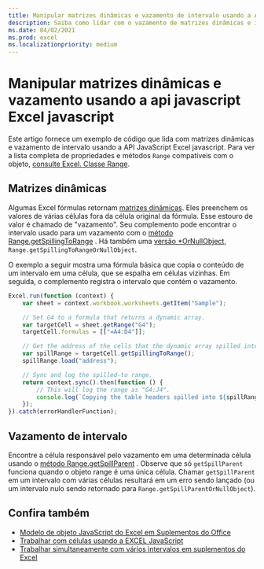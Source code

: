```yaml
---
title: Manipular matrizes dinâmicas e vazamento de intervalo usando a API JavaScript Excel JavaScript
description: Saiba como lidar com o vazamento de matrizes dinâmicas e intervalos com Excel API JavaScript.
ms.date: 04/02/2021
ms.prod: excel
ms.localizationpriority: medium
---
```


# <a name="handle-dynamic-arrays-and-spilling-using-the-excel-javascript-api"></a>Manipular matrizes dinâmicas e vazamento usando a api javascript Excel javascript

Este artigo fornece um exemplo de código que lida com matrizes dinâmicas e vazamento de intervalo usando a API JavaScript Excel javascript. Para ver a lista completa de propriedades e métodos `Range` compatíveis com o objeto, [consulte Excel. Classe Range](/javascript/api/excel/excel.range).

## <a name="dynamic-arrays"></a>Matrizes dinâmicas

Algumas Excel fórmulas retornam [matrizes dinâmicas](https://support.microsoft.com/office/205c6b06-03ba-4151-89a1-87a7eb36e531). Eles preenchem os valores de várias células fora da célula original da fórmula. Esse estouro de valor é chamado de "vazamento". Seu complemento pode encontrar o intervalo usado para um vazamento com o [método Range.getSpillingToRange](/javascript/api/excel/excel.range#excel-excel-range-getspillingtorange-member(1)) . Há também uma [versão *OrNullObject](../develop/application-specific-api-model.md#ornullobject-methods-and-properties), `Range.getSpillingToRangeOrNullObject`.

O exemplo a seguir mostra uma fórmula básica que copia o conteúdo de um intervalo em uma célula, que se espalha em células vizinhas. Em seguida, o complemento registra o intervalo que contém o vazamento.

```js
Excel.run(function (context) {
    var sheet = context.workbook.worksheets.getItem("Sample");

    // Set G4 to a formula that returns a dynamic array.
    var targetCell = sheet.getRange("G4");
    targetCell.formulas = [["=A4:D4"]];

    // Get the address of the cells that the dynamic array spilled into.
    var spillRange = targetCell.getSpillingToRange();
    spillRange.load("address");

    // Sync and log the spilled-to range.
    return context.sync().then(function () {
        // This will log the range as "G4:J4".
        console.log(`Copying the table headers spilled into ${spillRange.address}.`);
    });
}).catch(errorHandlerFunction);
```

## <a name="range-spilling"></a>Vazamento de intervalo

Encontre a célula responsável pelo vazamento em uma determinada célula usando o [método Range.getSpillParent](/javascript/api/excel/excel.range#excel-excel-range-getspillparent-member(1)) . Observe que só `getSpillParent` funciona quando o objeto range é uma única célula. Chamar `getSpillParent` em um intervalo com várias células resultará em um erro sendo lançado (ou um intervalo nulo sendo retornado para `Range.getSpillParentOrNullObject`).

## <a name="see-also"></a>Confira também

- [Modelo de objeto JavaScript do Excel em Suplementos do Office](excel-add-ins-core-concepts.md)
- [Trabalhar com células usando a EXCEL JavaScript](excel-add-ins-cells.md)
- [Trabalhar simultaneamente com vários intervalos em suplementos do Excel](excel-add-ins-multiple-ranges.md)
